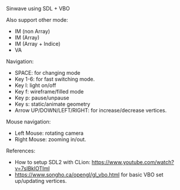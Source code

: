 Sinwave using SDL + VBO

Also support other mode:
- IM (non Array)
- IM (Array)
- IM (Array + Indice)
- VA

Navigation:
- SPACE: for changing mode
- Key 1-6: for fast switching mode.
- Key l: light on/off
- Key f: wireframe/filled mode
- Key p: pause/unpause
- Key s: static/animate geometry
- Arrow UP/DOWN/LEFT/RIGHT: for increase/decrease vertices.

Mouse navigation:
- Left Mouse: rotating camera
- Right Mouse: zooming in/out.

References:
- How to setup SDL2 with CLion: https://www.youtube.com/watch?v=7sIBklOTImI
- https://www.songho.ca/opengl/gl_vbo.html for basic VBO set up/updating vertices.